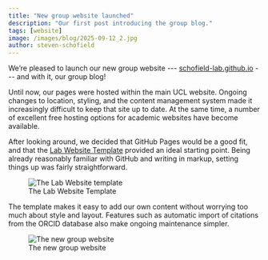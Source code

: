 ```yaml
---
title: "New group website launched"
description: "Our first post introducing the group blog."
tags: [website]
image: /images/blog/2025-09-12_2.jpg
author: steven-schofield
---
```


We’re pleased to launch our new group website --- [schofield-lab.github.io](https://schofield-lab.github.io) --- and with it, our group blog!

Until now, our pages were hosted within the main UCL website. Ongoing changes to location, styling, and the content management system made it increasingly difficult to keep that site up to date. At the same time, a number of excellent free hosting options for academic websites have become available.  

After looking around, we decided that GitHub Pages would be a good fit, and that the [Lab Website Template](https://github.com/greenelab/lab-website-template) provided an ideal starting point. Being already reasonably familiar with GitHub and writing in markup, setting things up was fairly straightforward.  

<figure class="blog-image">
  <img src="{{ '/images/blog/2025-09-12_1.jpg' | relative_url }}" alt="The Lab Website template">
  <figcaption>The Lab Website Template</figcaption>
</figure>

The template makes it easy to add our own content without worrying too much about style and layout. Features such as automatic import of citations from the ORCID database also make ongoing maintenance simpler.  

<figure class="blog-image">
  <img src="{{ '/images/blog/2025-09-12_2.jpg' | relative_url }}" alt="The new group website">
  <figcaption>The new group website</figcaption>
</figure>
